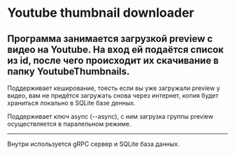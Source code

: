 # Youtube thumbnail downloader
Программа занимается загрузкой preview c видео на Youtube.
На вход ей подаётся список из id, после чего происходит их скачивание в папку YoutubeThumbnails.
---

Поддерживает кеширование, тоесть если вы уже загружали preview у видео, вам не придётся загружать снова через интернет, копия будет храниться локально в SQLite базе денных.

Поддерживает ключ async (--async), с ним загрузка группы preview осуществляется в паралельном режиме.

---
Внутри используется gRPC сервер и SQLite база данных.
